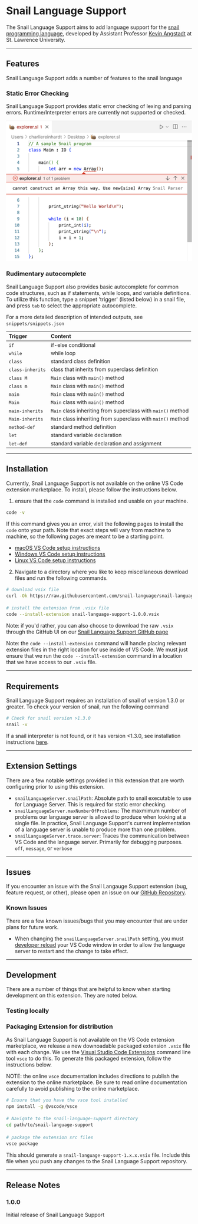 # Snail Language Support

The Snail Language Support aims to add language support for the [snail programming language](https://snail-language.github.io/), developed by Assistant Professor [Kevin Angstadt](https://myslu.stlawu.edu/~kangstadt/) at St. Lawrence University. 

---

## Features

Snail Language Support adds a number of features to the snail language

### Static Error Checking

Snail Language Support provides static error checking of lexing and parsing errors. Runtime/Interpreter errors are currently not supported or checked.

![Static Error Checking](images/StaticErrorChecking.png)

### Rudimentary autocomplete

Snail Language Support also provides basic autocomplete for common code structures, such as if statements, while loops, and variable definitions. To utilize this function, type a snippet 'trigger' (listed below) in a snail file, and press `tab` to select the appropriate autocomplete.

For a more detailed description of intended outputs, see `snippets/snippets.json`

| Trigger | Content |
| :-- | :-- |
| `if` | if-else conditional |
| `while` | while loop |
| `class` | standard class definition |
| `class-inherits` | class that inherits from superclass definition |
| `class M` | `Main` class with `main()` method |
| `class m` | `Main` class with `main()` method |
| `main` | `Main` class with `main()` method |
| `Main` | `Main` class with `main()` method |
| `main-inherits` | `Main` class inheriting from superclass with `main()` method |
| `Main-inherits` | `Main` class inheriting from superclass with `main()` method |
| `method-def` | standard method definition |
| `let` | standard variable declaration |
| `let-def` | standard variable declaration and assignment |

---

## Installation

Currently, Snail Language Support is not available on the online VS Code extension marketplace. To install, please follow the instructions below.

1. ensure that the `code` command is installed and usable on your machine. 

```bash
code -v
```

If this command gives you an error, visit the following pages to install the `code` onto your path. Note that exact steps will vary from machine to machine, so the following pages are meant to be a starting point.
- [macOS VS Code setup instructions](https://code.visualstudio.com/docs/setup/mac#_launching-from-the-command-line)
- [Windows VS Code setup instructions](https://code.visualstudio.com/docs/setup/windows#:~:text=Tip%3A%20Setup%20will%20add%20Visual%20Studio%20Code%20to%20your%20%25PATH%25%2C%20so%20from%20the%20console%20you%20can%20type%20%27code%20.%27%20to%20open%20VS%20Code%20on%20that%20folder.%20You%20will%20need%20to%20restart%20your%20console%20after%20the%20installation%20for%20the%20change%20to%20the%20%25PATH%25%20environmental%20variable%20to%20take%20effect.)
- [Linux VS Code setup instructions](https://code.visualstudio.com/docs/setup/linux)

2. Navigate to a directory where you like to keep miscellaneous download files and run the following commands.

```bash
# download vsix file
curl -Ok https://raw.githubusercontent.com/snail-language/snail-language-support/main/snail-language-support-1.0.0.vsix

# install the extension from .vsix file
code --install-extension snail-language-support-1.0.0.vsix
```

Note: if you'd rather, you can also choose to download the raw `.vsix` through the GitHub UI on our [Snail Language Support GitHub page](https://github.com/snail-language/snail-language-support/blob/main/snail-language-support-1.0.0.vsix)

Note: the `code --install-extension` command will handle placing relevant extension files in the right location for use inside of VS Code. We must just ensure that we run the `code --install-extension` command in a location that we have access to our `.vsix` file.

---

## Requirements

Snail Language Support requires an installation of snail of version 1.3.0 or greater. To check your version of snail, run the following command

```bash
# Check for snail version >1.3.0
snail -v 
```

If a snail interpreter is not found, or it has version <1.3.0, see installation instructions [here](https://snail-language.github.io/downloads).

---

## Extension Settings

There are a few notable settings provided in this extension that are worth configuring prior to using this extension. 

* `snailLanguageServer.snailPath`: Absolute path to snail executable to use for Language Server. This is required for static error checking.
* `snailLanguageServer.maxNumberOfProblems`: The maxmimum number of problems our language server is allowed to produce when looking at a single file. In practice, Snail Language Support's current implementation of a language server is unable to produce more than one problem.
* `snailLanguageServer.trace.server`: Traces the communication between VS Code and the language server. Primarily for debugging purposes. `off`, `message`, or `verbose`

---

## Issues

If you encounter an issue with the Snail Langauge Support extension (bug, feature request, or other), please open an issue on our [GitHub Repository](https://github.com/snail-language/snail-language-support/issues). 

### Known Issues

There are a few known issues/bugs that you may encounter that are under plans for future work. 

* When changing the `snailLanguageServer.snailPath` setting, you must [developer reload](https://stackoverflow.com/questions/42002852/how-to-restart-vscode-after-editing-extensions-config#:~:text=Execute%20the%20workbench,reloadWindow%22%2C%0A%20%20%20%20%22when%22%3A%20%22editorTextFocus%22%0A%20%20%7D%0A%5D) your VS Code window in order to allow the language server to restart and the change to take effect. 

---

## Development

There are a number of things that are helpful to know when starting development on this extension. They are noted below.

### Testing locally

### Packaging Extension for distribution

As Snail Language Support is not available on the VS Code extension marketplace, we release a new downoadable packaged extension `.vsix` file with each change. We use the [Visual Studio Code Extensions](https://code.visualstudio.com/api/working-with-extensions/publishing-extension#vsce) command line tool `vsce` to do this. To generate this packaged extension, follow the instructions below.

NOTE: the online `vsce` documentation includes directions to publish the extension to the online marketplace. Be sure to read online documentation carefully to avoid publishing to the online marketplace.

```bash
# Ensure that you have the vsce tool installed
npm install -g @vscode/vsce

# Navigate to the snail-language-support directory
cd path/to/snail-language-support

# package the extension src files
vsce package
```

This should generate a `snail-language-support-1.x.x.vsix` file. Include this file when you push any changes to the Snail Language Support repository.

---

## Release Notes

### 1.0.0

Initial release of Snail Language Support